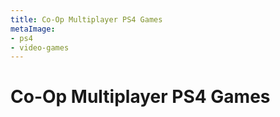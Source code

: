 ```yaml
---
title: Co-Op Multiplayer PS4 Games
metaImage:
- ps4
- video-games
---
```


# Co-Op Multiplayer PS4 Games
